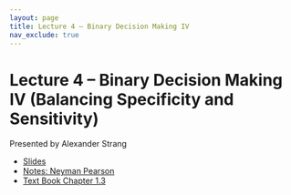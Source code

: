 ```yaml
---
layout: page
title: Lecture 4 – Binary Decision Making IV 
nav_exclude: true
---
```


# Lecture 4 – Binary Decision Making IV (Balancing Specificity and Sensitivity)

Presented by Alexander Strang

- [Slides](https://docs.google.com/presentation/d/1H4fWtrzVh-LSnx6pehEYDm41ndcAdk7NFVULpU5wwDA/edit?usp=sharing)
- [Notes: Neyman Pearson](https://docs.google.com/presentation/d/1FkTnG4eoDBieIjj2bZLLSerFWbt0xTXhb8jHUT9NS7c/edit?usp=sharing)
- [Text Book Chapter 1.3](https://data102.org/ds-102-book/content/chapters/01/03_multiple_tests.html)
